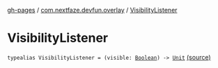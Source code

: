 [gh-pages](../index.md) / [com.nextfaze.devfun.overlay](index.md) / [VisibilityListener](./-visibility-listener.md)

# VisibilityListener

`typealias VisibilityListener = (visible: `[`Boolean`](https://kotlinlang.org/api/latest/jvm/stdlib/kotlin/-boolean/index.html)`) -> `[`Unit`](https://kotlinlang.org/api/latest/jvm/stdlib/kotlin/-unit/index.html) [(source)](https://github.com/NextFaze/dev-fun/tree/master/devfun/src/main/java/com/nextfaze/devfun/overlay/OverlayWindow.kt#L43)